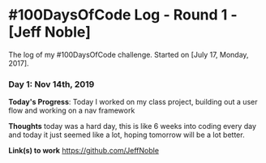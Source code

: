 # #100DaysOfCode Log - Round 1 - [Jeff Noble]

The log of my #100DaysOfCode challenge. Started on [July 17, Monday, 2017].

### Day 1: Nov 14th, 2019

**Today's Progress**: Today I worked on my class project, building out a user flow and working on a nav framework

**Thoughts** today was a hard day, this is like 6 weeks into coding every day and today it just seemed like a lot, hoping tomorrow will be a lot better.

**Link(s) to work**
https://github.com/JeffNoble
